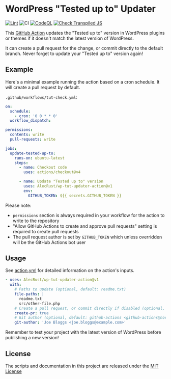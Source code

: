 # WordPress "Tested up to" Updater

<!-- markdownlint-disable -->

[![Lint](https://github.com/AlecRust/wp-tut-updater-action/actions/workflows/linter.yml/badge.svg)](https://github.com/super-linter/super-linter)
![CI](https://github.com/AlecRust/wp-tut-updater-action/actions/workflows/ci.yml/badge.svg)
[![CodeQL](https://github.com/AlecRust/wp-tut-updater-action/actions/workflows/codeql-analysis.yml/badge.svg)](https://github.com/AlecRust/wp-tut-updater-action/actions/workflows/codeql-analysis.yml)
[![Check Transpiled JS](https://github.com/actions/typescript-action/actions/workflows/check-dist.yml/badge.svg)](https://github.com/actions/typescript-action/actions/workflows/check-dist.yml)

<!-- markdownlint-enable -->

This [GitHub Action](https://github.com/features/actions) updates the "Tested up
to" version in WordPress plugins or themes if it doesn't match the latest
version of WordPress.

It can create a pull request for the change, or commit directly to the default
branch. Never forget to update your "Tested up to" version again!

## Example

Here's a minimal example running the action based on a cron schedule. It will
create a pull request by default.

`.github/workflows/tut-check.yml`:

```yaml
on:
  schedule:
    - cron: '0 0 * * 0'
  workflow_dispatch:

permissions:
  contents: write
  pull-requests: write

jobs:
  update-tested-up-to:
    runs-on: ubuntu-latest
    steps:
      - name: Checkout code
        uses: actions/checkout@v4

      - name: Update "Tested up to" version
        uses: AlecRust/wp-tut-updater-action@v1
        env:
          GITHUB_TOKEN: ${{ secrets.GITHUB_TOKEN }}
```

Please note:

- `permissions` section is always required in your workflow for the action to
  write to the repository
- "Allow GitHub Actions to create and approve pull requests" setting is required
  to create pull requests
- The pull request author is set by `GITHUB_TOKEN` which unless overridden will
  be the GitHub Actions bot user

## Usage

See [action.yml](action.yml) for detailed information on the action's inputs.

```yaml
- uses: AlecRust/wp-tut-updater-action@v1
  with:
    # Paths to update (optional, default: readme.txt)
    file-paths: |
      readme.txt
      src/other-file.php
    # Create a pull request, or commit directly if disabled (optional, default: true)
    create-pr: true
    # Git author (optional, default: github-actions <github-actions@noreply.github.com>)
    git-author: 'Joe Bloggs <joe.bloggs@example.com>'
```

Remember to test your project with the latest version of WordPress before
publishing a new version!

## License

The scripts and documentation in this project are released under the
[MIT License](LICENSE)
